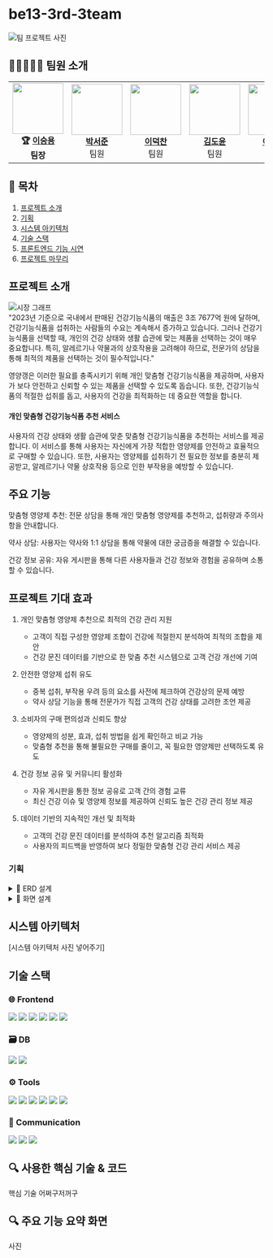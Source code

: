 # be13-3rd-3team
![팀 프로젝트 사진](https://github.com/user-attachments/assets/19d6335f-9bca-4075-9c34-7292370b2e71)


## 🤗👨‍💻👩‍💻  팀원 소개

<table>
  <tr>
    <td align="center">
      <img src="https://github.com/user-attachments/assets/9788e4c1-0329-44be-8749-9df6825cf981" width="100" height="100"><br>
      <b>🏆 <a href="https://github.com/namoo36">이승용</a></b><br><b>팀장</b>
    </td>
    <td align="center">
     <img src="https://github.com/user-attachments/assets/afe283bf-9b48-418e-b241-13f0deb48c44" width="100" height="100"><br>
      <b><a href="https://github.com/pppseojun">박서준</a></b><br>팀원
    </td>
    <td align="center">
      <img src="https://github.com/user-attachments/assets/17ca198f-af37-498a-a22b-e9dfaa218681" width="100" height="100"><br>
      <b><a href="https://github.com/deokChan2">이덕찬</a></b><br>팀원
    </td>
    <td align="center">
      <img src="https://github.com/user-attachments/assets/8aef79a6-76b5-496a-ada1-40fc96373a83" width="100"  height="100"><br>
      <b><a href="https://github.com/kimdoyun0806">김도윤</a></b><br>팀원
    <td align="center">
<img src="https://github.com/user-attachments/assets/64052e2a-ec23-4bc5-b81a-564a4c19a948" width="100"  height="100"><br>
      <b><a href="https://github.com/jelee55">이제경</a></b><br>팀원
    </td>
    <td align="center">
      <img src="https://github.com/user-attachments/assets/25652a28-eee6-4c9b-9407-301cf8423c4c" width="100"  height="100"><br>
      <b><a href="https://github.com/2HEEJIN">이희진</a></b><br>팀원
    </td>
  </tr>
</table>


## 📌 목차
1. [프로젝트 소개](#프로젝트-소개)
2. [기획](#기획)
3. [시스템 아키텍처](#시스템-아키텍처)
4. [기술 스택](#기술-스택)
5. [프론트엔드 기능 시연](#프론트엔드-기능-시연)
6. [프로젝트 마무리](#프로젝트-마무리)

## 프로젝트 소개
![시장 그래프](https://github.com/user-attachments/assets/3d3cfb19-c0a3-4717-9ff6-d6a607407a03) <br>
"2023년 기준으로 국내에서 판매된 건강기능식품의 매출은 3조 7677억 원에 달하며, 건강기능식품을 섭취하는 사람들의 수요는 계속해서 증가하고 있습니다. 그러나 건강기능식품을 선택할 때, 개인의 건강 상태와 생활 습관에 맞는 제품을 선택하는 것이 매우 중요합니다. 특히, 알레르기나 약물과의 상호작용을 고려해야 하므로, 전문가의 상담을 통해 최적의 제품을 선택하는 것이 필수적입니다."

영양갱은 이러한 필요를 충족시키기 위해 개인 맞춤형 건강기능식품을 제공하며, 사용자가 보다 안전하고 신뢰할 수 있는 제품을 선택할 수 있도록 돕습니다. 또한, 건강기능식품의 적절한 섭취를 돕고, 사용자의 건강을 최적화하는 데 중요한 역할을 합니다.

#### 개인 맞춤형 건강기능식품 추천 서비스

사용자의 건강 상태와 생활 습관에 맞춘 맞춤형 건강기능식품을 추천하는 서비스를 제공합니다. 이 서비스를 통해 사용자는 자신에게 가장 적합한 영양제를 안전하고 효율적으로 구매할 수 있습니다. 또한, 사용자는 영양제를 섭취하기 전 필요한 정보를 충분히 제공받고, 알레르기나 약물 상호작용 등으로 인한 부작용을 예방할 수 있습니다.

## 주요 기능

맞춤형 영양제 추천: 전문 상담을 통해 개인 맞춤형 영양제를 추천하고, 섭취량과 주의사항을 안내합니다.

약사 상담: 사용자는 약사와 1:1 상담을 통해 약물에 대한 궁금증을 해결할 수 있습니다.

건강 정보 공유: 자유 게시판을 통해 다른 사용자들과 건강 정보와 경험을 공유하며 소통할 수 있습니다.
</details>

## 프로젝트 기대 효과
1. 개인 맞춤형 영양제 추천으로 최적의 건강 관리 지원
   + 고객이 직접 구성한 영양제 조합이 건강에 적절한지 분석하여 최적의 조합을 제안
   + 건강 문진 데이터를 기반으로 한 맞춤 추천 시스템으로 고객 건강 개선에 기여

2. 안전한 영양제 섭취 유도
    + 중복 섭취, 부작용 우려 등의 요소를 사전에 체크하여 건강상의 문제 예방
    + 약사 상담 기능을 통해 전문가가 직접 고객의 건강 상태를 고려한 조언 제공

3. 소비자의 구매 편의성과 신뢰도 향상
    + 영양제의 성분, 효과, 섭취 방법을 쉽게 확인하고 비교 가능
    + 맞춤형 추천을 통해 불필요한 구매를 줄이고, 꼭 필요한 영양제만 선택하도록 유도

4. 건강 정보 공유 및 커뮤니티 활성화
    + 자유 게시판을 통한 정보 공유로 고객 간의 경험 교류
    + 최신 건강 이슈 및 영양제 정보를 제공하여 신뢰도 높은 건강 관리 정보 제공

5. 데이터 기반의 지속적인 개선 및 최적화
    + 고객의 건강 문진 데이터를 분석하여 추천 알고리즘 최적화
    + 사용자의 피드백을 반영하여 보다 정밀한 맞춤형 건강 관리 서비스 제공


### 기획
<details>
<summary>📌 ERD 설계</summary>
https://www.erdcloud.com/d/k45NzTHZqR2g769kv
</details>

<details>
<summary>📌 화면 설계</summary>
https://www.figma.com/design/vGeaWMkgpIMoXgVQZdtWUX/%EC%98%81%EC%96%91%EA%B0%B1?node-id=0-1&t=dPvi2MJ2QOZu2etV-1
</details>



## 시스템 아키텍처
[시스템 아키텍처 사진 넣어주기]



## 기술 스택
### 🌐 Frontend
<img src="https://img.shields.io/badge/css3-1572B6?style=for-the-badge&logo=css3&logoColor=white"> <img src="https://img.shields.io/badge/html5-E34F26?style=for-the-badge&logo=html5&logoColor=white"> <img src="https://img.shields.io/badge/javascript-F7DF1E?style=for-the-badge&logo=JavaScript&logoColor=white"> <img src="https://img.shields.io/badge/Axios-5A29E4?style=for-the-badge&logo=Axios&logoColor=white"> <img src="https://img.shields.io/badge/vue.js-4FC08D?style=for-the-badge&logo=Vue.js&logoColor=white"> <img src="https://img.shields.io/badge/bootstrap-7952B3?style=for-the-badge&logo=bootstrap&logoColor=white">

### 🗃️ DB
<img src="https://img.shields.io/badge/mariaDB-003545?style=for-the-badge&logo=mariaDB&logoColor=white"> <img src="https://img.shields.io/badge/Redis-DC382D?style=for-the-badge&logo=Redis&logoColor=white"> 

### ⚙️ Tools
<img src="https://img.shields.io/badge/Git-F05032?style=for-the-badge&logo=Git&logoColor=white"> <img src="https://img.shields.io/badge/github-181717?style=for-the-badge&logo=github&logoColor=white"> <img src="https://img.shields.io/badge/Figma-9C29B1?style=for-the-badge&logo=Figma&logoColor=white"> <img src="https://img.shields.io/badge/Postman-FF6C37?style=for-the-badge&logo=Postman&logoColor=white"> <img src="https://img.shields.io/badge/Swagger-85EA2D?style=for-the-badge&logo=Swagger&logoColor=white"> <img src="https://img.shields.io/badge/erdCloud-0097A7?style=for-the-badge&logo=erdCloud&logoColor=white">

### 💬 Communication
<img src="https://img.shields.io/badge/Jira-0052CC?style=for-the-badge&logo=Jira&logoColor=white"> <img src="https://img.shields.io/badge/Discord-7289DA?style=for-the-badge&logo=Discord&logoColor=white"> <img src="https://img.shields.io/badge/Notion-000000?style=for-the-badge&logo=Notion&logoColor=white">


## 🔍 사용한 핵심 기술 & 코드
핵심 기술 어쩌구저꺼구


## 🔍 주요 기능 요약 화면
사진 
